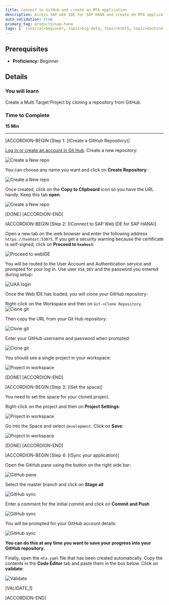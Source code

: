 ```yaml
---
title: Connect to GitHub and create an MTA application
description: Access SAP web IDE for SAP HANA and create an MTA application from a GitHub repository
auto_validation: true
primary_tag: products>sap-hana
tags: [  tutorial>beginner, topic>big-data, topic>html5, topic>machine-learning, topic>odata, topic>sapui5, products>sap-hana, products>sap-hana\,-express-edition ]
---
```


## Prerequisites
 - **Proficiency:** Beginner

## Details
### You will learn  
Create a Multi Target Project by cloning a repository from GitHub.

### Time to Complete
**15 Min**

---

[ACCORDION-BEGIN [Step 1: ](Create a GitHub Repository)]

[Log in or create an account in Git Hub](https://github.com/). Create a new repository:

![Create a New repo](1.png)

You can choose any name you want and click on **Create Repository**:

![Create a New repo](2.png)

Once created, click on the **Copy to Clipboard** icon so you have the URL handy. Keep this tab **open**.
 
![Create a New repo](3.png)

[DONE]
[ACCORDION-END]

[ACCORDION-BEGIN [Step 2: ](Connect to SAP Web IDE for SAP HANA)]

Open a new tab on the web browser and enter the following address `https://hxehost:53075`. If you get a security warning because the certificate is self-signed, click on **Proceed to `hxehost`**:

![Proceed to webIDE](proceed.png)

You will be routed to the User Account and Authentication service and prompted for your log in. Use user `XSA_DEV` and the password you entered during setup:

![UAA login](UAA.png)

Once the Web IDE has loaded, you will clone your GitHub repository:

Right-click on the Workspace and then on `Git->Clone Repository`.
![Clone git](4.png)

Then copy the URL from your Git Hub repository:

![Clone git](5.png)

Enter your GitHub username and password when prompted:

![Clone git](6.png)


You should see a single project in your workspace:

![Project in workspace](11.png)

[DONE]
[ACCORDION-END]


[ACCORDION-BEGIN [Step 3: ](Set the space)]

You need to set the space for your cloned project.

Right-click on the project and then on **Project Settings**:

![Project in workspace](12.png)

Go into the Space and select `development`. Click on **Save**:

![Project in workspace](13.png)

[DONE]
[ACCORDION-END]

[ACCORDION-BEGIN [Step 4: ](Sync your application)]

Open the GitHub pane using the button on the right side bar:

![GitHub pane](14.png)

Select the master branch and click on **Stage all**

![GitHub sync](15.png)

Enter a comment for the initial commit and click on **Commit and Push**

![GitHub sync](16.png)

You will be prompted for your GitHub account details:

![GitHub sync](popup.png)

**You can do this at any time you want to save your progress into your GitHub repository.**

Finally, open the `mta.yaml` file that has been created automatically. Copy the contents in the **Code Editor** tab and paste them in the box below. Click on **validate**:

![Validate](Code.png)

[VALIDATE_1]

[ACCORDION-END]
